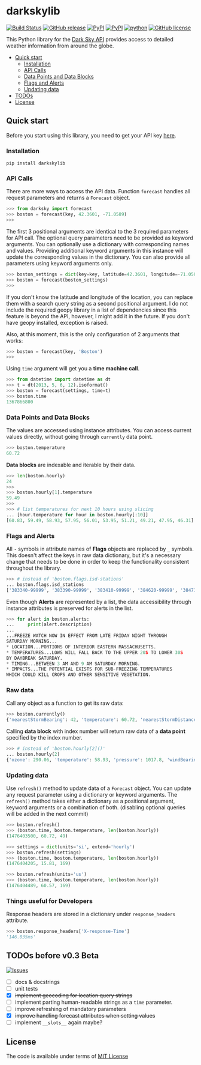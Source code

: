 # darkskylib
[![Build Status](https://travis-ci.org/lukaskubis/darkskylib.svg?branch=master)](https://travis-ci.org/lukaskubis/darkskylib) [![GitHub release](https://img.shields.io/github/release/lukaskubis/darkskylib.svg)](https://github.com/lukaskubis/darkskylib/releases) [![PyPI](https://img.shields.io/pypi/v/darkskylib.svg)](https://pypi.python.org/pypi/darkskylib) [![PyPI](https://img.shields.io/pypi/status/darkskylib.svg)](https://pypi.python.org/pypi/darkskylib) [![python](https://img.shields.io/pypi/pyversions/darkskylib.svg)](https://pypi.python.org/pypi/darkskylib) [![GitHub license](https://img.shields.io/badge/license-MIT-lightgray.svg)](https://raw.githubusercontent.com/lukaskubis/darkskylib/master/LICENSE)

This Python library for the [Dark Sky API](https://darksky.net/dev/docs) provides access to detailed weather information from around the globe.


* [Quick start](#quick-start)
  * [Installation](#installation)
  * [API Calls](#api-calls)
  * [Data Points and Data Blocks](#data-points-and-data-blocks)
  * [Flags and Alerts](#flags-and-alerts)
  * [Updating data](#updating-data)
* [TODOs](#todos-before-v03-beta)
* [License](#license)

## Quick start
Before you start using this library, you need to get your API key [here](https://darksky.net/dev/register).

### Installation

    pip install darkskylib

### API Calls
There are more ways to access the API data. Function `forecast` handles all request parameters and returns a `Forecast` object.

```python
>>> from darksky import forecast
>>> boston = forecast(key, 42.3601, -71.0589)
>>>
```

The first 3 positional arguments are identical to the 3 required parameters for API call. The optional query parameters need to be provided as keyword arguments. You can optionally use a dictionary with corresponding names and values. Providing additional keyword arguments in this instance will update the corresponding values in the dictionary. You can also provide all parameters using keyword arguments only.

```python
>>> boston_settings = dict(key=key, latitude=42.3601, longitude=-71.0589)
>>> boston = forecast(boston_settings)
>>>
```

If you don't know the latitude and longitude of the location, you can replace them with a search query string as a second positional argument.
I do not include the required geopy library in a list of dependencies since this feature is beyond the API, however, I might add it in the future.
If you don't have geopy installed, exception is raised.

Also, at this moment, this is the only configuration of 2 arguments that works:

```python
>>> boston = forecast(key, 'Boston')
>>>
```

Using `time` argument will get you a **time machine call**.

```python
>>> from datetime import datetime as dt
>>> t = dt(2013, 5, 6, 12).isoformat()
>>> boston = forecast(settings, time=t)
>>> boston.time
1367866800
```

### Data Points and Data Blocks
The values are accessed using instance attributes. You can access current values directly, without going through `currently` data point.

```python
>>> boston.temperature
60.72
```

**Data blocks** are indexable and iterable by their data.

```python
>>> len(boston.hourly)
24
>>>
>>> boston.hourly[1].temperature
59.49
>>>
>>> # list temperatures for next 10 hours using slicing
... [hour.temperature for hour in boston.hourly[:10]]
[60.83, 59.49, 58.93, 57.95, 56.01, 53.95, 51.21, 49.21, 47.95, 46.31]
```

### Flags and Alerts
All `-` symbols in attribute names of **Flags** objects are replaced by `_` symbols. This doesn't affect the keys in raw data dictionary, but it's a necessary change that needs to be done in order to keep the functionality consistent throughout the library.

```python
>>> # instead of 'boston.flags.isd-stations'
... boston.flags.isd_stations
['383340-99999', '383390-99999', '383410-99999', '384620-99999', '384710-99999']
```

Even though **Alerts** are represented by a list, the data accessibility through instance attributes is preserved for alerts in the list.

```python
>>> for alert in boston.alerts:
...     print(alert.description)
...
...FREEZE WATCH NOW IN EFFECT FROM LATE FRIDAY NIGHT THROUGH
SATURDAY MORNING...
* LOCATION...PORTIONS OF INTERIOR EASTERN MASSACHUSETTS.
* TEMPERATURES...LOWS WILL FALL BACK TO THE UPPER 20S TO LOWER 30S
BY DAYBREAK SATURDAY.
* TIMING...BETWEEN 3 AM AND 9 AM SATURDAY MORNING.
* IMPACTS...THE POTENTIAL EXISTS FOR SUB-FREEZING TEMPERATURES
WHICH COULD KILL CROPS AND OTHER SENSITIVE VEGETATION.
```

### Raw data
Call any object as a function to get its raw data:

```python
>>> boston.currently()
{'nearestStormBearing': 42, 'temperature': 60.72, 'nearestStormDistance': 13, 'pressure': 1020.49, 'windBearing': 256, 'dewPoint': 53.32, 'cloudCover': 0.37, 'apparentTemperature': 60.72, 'precipProbability': 0, 'summary': 'Partly Cloudy', 'icon': 'partly-cloudy-night', 'humidity': 0.77, 'ozone': 289.05, 'precipIntensity': 0, 'windSpeed': 5.66, 'visibility': 9.62, 'time': 1476403500}
```

Calling **data block** with index number will return raw data of a **data point** specified by the index number.

```python
>>> # instead of 'boston.hourly[2]()'
... boston.hourly(2)
{'ozone': 290.06, 'temperature': 58.93, 'pressure': 1017.8, 'windBearing': 274, 'dewPoint': 52.58, 'cloudCover': 0.29, 'apparentTemperature': 58.93, 'windSpeed': 7.96, 'summary': 'Partly Cloudy', 'icon': 'partly-cloudy-night', 'humidity': 0.79, 'precipProbability': 0, 'precipIntensity': 0, 'visibility': 8.67, 'time': 1476410400}
```
### Updating data
Use `refresh()` method to update data of a `Forecast` object. You can update any request parameter using a dictionary or keyword arguments. The `refresh()` method takes either a dictionary as a positional argument, keyword arguments or a combination of both. (disabling optional queries will be added in the next commit)

```python
>>> boston.refresh()
>>> (boston.time, boston.temperature, len(boston.hourly))
(1476403500, 60.72, 49)

>>> settings = dict(units='si', extend='hourly')
>>> boston.refresh(settings)
>>> (boston.time, boston.temperature, len(boston.hourly))
(1476404205, 15.81, 169)

>>> boston.refresh(units='us')
>>> (boston.time, boston.temperature, len(boston.hourly))
(1476404489, 60.57, 169)
```

### Things useful for Developers
Response headers are stored in a dictionary under `response_headers` attribute.

```python
>>> boston.response_headers['X-response-Time']
'146.035ms'
```

## TODOs before v0.3 Beta
[![Issues](https://img.shields.io/github/issues/lukaskubis/darkskylib.svg)](https://github.com/lukaskubis/darkskylib/issues)
- [ ] docs & docstrings
- [ ] unit tests
- [x] ~~implement geocoding for location query strings~~
- [ ] implement parting human-readable strings as a `time` parameter.
- [ ] improve refreshing of mandatory parameters
- [x] ~~improve handling forecast attributes when setting values~~
- [ ] implement `__slots__` again maybe?

## License
The code is available under terms of [MIT License](https://raw.githubusercontent.com/lukaskubis/darkskylib/master/LICENSE)
